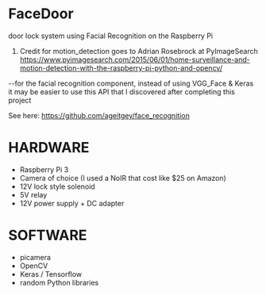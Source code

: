 # FaceDoor
door lock system using Facial Recognition on the Raspberry Pi

1. Credit for motion_detection goes to Adrian Rosebrock at PyImageSearch
https://www.pyimagesearch.com/2015/06/01/home-surveillance-and-motion-detection-with-the-raspberry-pi-python-and-opencv/

--for the facial recognition component, instead of using VGG_Face & Keras it may be easier
to use this API that I discovered after completing this project

See here: https://github.com/ageitgey/face_recognition

# HARDWARE

* Raspberry Pi 3
* Camera of choice (I used a NoIR that cost like $25 on Amazon)
* 12V lock style solenoid
* 5V relay
* 12V power supply + DC adapter

# SOFTWARE

* picamera 
* OpenCV
* Keras / Tensorflow
* random Python libraries
